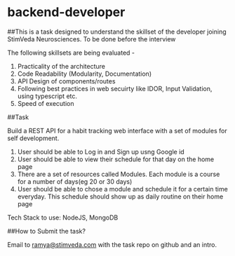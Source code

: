 # backend-developer

##This is a task designed to understand the skillset of the developer joining StimVeda Neurosciences. To be done before the interview

The following skillsets are being evaluated - 
1. Practicality of the architecture 
2. Code Readability (Modularity, Documentation)
3. API Design of components/routes
4. Following best practices in web secuirty like IDOR, Input Validation, using typescript etc.
5. Speed of execution


##Task 

Build a REST API for a habit tracking web interface with a set of modules for self development. 
 1. User should be able to Log in and Sign up usng Google id
 2. User should be able to view their schedule for that day on the home page
 3. There are a set of resources called Modules. Each module is a course for a number of days(eg 20 or 30 days)
 4. User should be able to chose a module and schedule it for a certain time everyday. This schedule should show up as daily routine on their home page
 
Tech Stack to use: NodeJS, MongoDB

##How to Submit the task?

Email to ramya@stimveda.com with the task repo on github and an intro.

